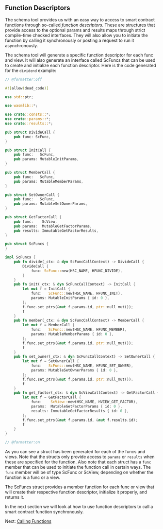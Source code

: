 ## Function Descriptors

The schema tool provides us with an easy way to access to smart contract functions through
so-called _function descriptors_. These are structures that provide access to the optional
params and results maps through strict compile-time checked interfaces. They will also
allow you to initiate the function by calling it synchronously or posting a request to run
it asynchronously.

The schema tool will generate a specific function descriptor for each func and view. It
will also generate an interface called ScFuncs that can be used to create and initialize
each function descriptor. Here is the code generated for the `dividend`
example:

```rust
// @formatter:off

#![allow(dead_code)]

use std::ptr;

use wasmlib::*;

use crate::consts::*;
use crate::params::*;
use crate::results::*;

pub struct DivideCall {
    pub func: ScFunc,
}

pub struct InitCall {
    pub func:   ScFunc,
    pub params: MutableInitParams,
}

pub struct MemberCall {
    pub func:   ScFunc,
    pub params: MutableMemberParams,
}

pub struct SetOwnerCall {
    pub func:   ScFunc,
    pub params: MutableSetOwnerParams,
}

pub struct GetFactorCall {
    pub func:    ScView,
    pub params:  MutableGetFactorParams,
    pub results: ImmutableGetFactorResults,
}

pub struct ScFuncs {
}

impl ScFuncs {
    pub fn divide(_ctx: & dyn ScFuncCallContext) -> DivideCall {
        DivideCall {
            func: ScFunc::new(HSC_NAME, HFUNC_DIVIDE),
        }
    }
    pub fn init(_ctx: & dyn ScFuncCallContext) -> InitCall {
        let mut f = InitCall {
            func:   ScFunc::new(HSC_NAME, HFUNC_INIT),
            params: MutableInitParams { id: 0 },
        };
        f.func.set_ptrs(&mut f.params.id, ptr::null_mut());
        f
    }
    pub fn member(_ctx: & dyn ScFuncCallContext) -> MemberCall {
        let mut f = MemberCall {
            func:   ScFunc::new(HSC_NAME, HFUNC_MEMBER),
            params: MutableMemberParams { id: 0 },
        };
        f.func.set_ptrs(&mut f.params.id, ptr::null_mut());
        f
    }
    pub fn set_owner(_ctx: & dyn ScFuncCallContext) -> SetOwnerCall {
        let mut f = SetOwnerCall {
            func:   ScFunc::new(HSC_NAME, HFUNC_SET_OWNER),
            params: MutableSetOwnerParams { id: 0 },
        };
        f.func.set_ptrs(&mut f.params.id, ptr::null_mut());
        f
    }
    pub fn get_factor(_ctx: & dyn ScViewCallContext) -> GetFactorCall {
        let mut f = GetFactorCall {
            func:    ScView::new(HSC_NAME, HVIEW_GET_FACTOR),
            params:  MutableGetFactorParams { id: 0 },
            results: ImmutableGetFactorResults { id: 0 },
        };
        f.func.set_ptrs(&mut f.params.id, &mut f.results.id);
        f
    }
}

// @formatter:on
```

As you can see a struct has been generated for each of the funcs and views. Note that the
structs only provide access to `params` or `results` when these are specified for the
function. Also note that each struct has a `func` member that can be used to initiate the
function call in certain ways. The `func` member will be of type ScFunc or ScView,
depending on whether the function is a func or a view.

The ScFuncs struct provides a member function for each func or view that will create their
respective function descriptor, initialize it properly, and returns it.

In the next section we will look at how to use function descriptors to call a smart
contract function synchronously.

Next: [Calling Functions](call.md)

